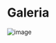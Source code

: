 # Galeria
![image](https://github.com/Artur2000LP/Galeria/assets/113075481/f528407a-25da-4368-a1b0-7511a20d4621)
